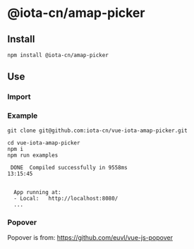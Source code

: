# @iota-cn/amap-picker

## Install
```
npm install @iota-cn/amap-picker
```

## Use


### Import


### Example

```
git clone git@github.com:iota-cn/vue-iota-amap-picker.git

cd vue-iota-amap-picker
npm i
npm run examples
```

```
 DONE  Compiled successfully in 9558ms                                                                                                                                                        13:15:45


  App running at:
  - Local:   http://localhost:8080/
  ...
```

### Popover 

Popover is from: https://github.com/euvl/vue-js-popover